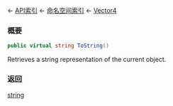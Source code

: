 ← [API索引](Api-Index) ← [命名空间索引](Namespace-Index) ← [Vector4](VRageMath.Vector4)

### 概要

```csharp
public virtual string ToString()
```

Retrieves a string representation of the current object.

### 返回

[string](https://docs.microsoft.com/en-us/dotnet/api/System.String?view=netframework-4.6)

